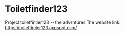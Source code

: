 # Toiletfinder123
Project toiletfinder123 -- the adventures
The website link: https://toiletfinder123.appspot.com/
